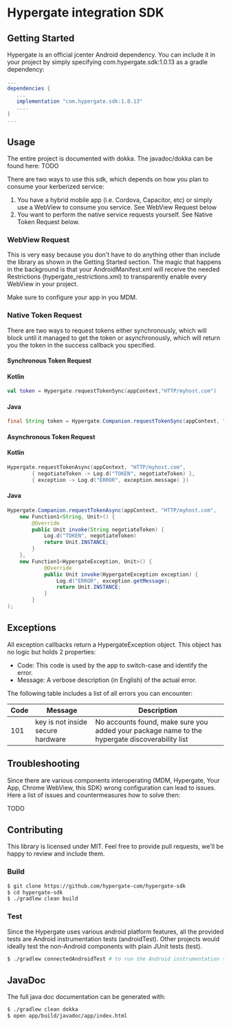# Hypergate integration SDK

## Getting Started

Hypergate is an official jcenter Android dependency. You can include it in your project by simply
specifying com.hypergate.sdk:1.0.13 as a gradle dependency:

```gradle
...
dependencies {
   ...
   implementation "com.hypergate.sdk:1.0.13"
   ....
}
...
```

## Usage

The entire project is documented with dokka. The javadoc/dokka can be found here: TODO

There are two ways to use this sdk, which depends on how you plan to consume your kerberized service:

1. You have a hybrid mobile app (i.e. Cordova, Capacitor, etc) or simply use a WebView to consume
you service. See WebView Request below
2. You want to perform the native service requests yourself. See Native Token Request below.

### WebView Request

This is very easy because you don't have to do anything other than include the library as shown in
the Getting Started section. The magic that happens in the background is that your AndroidManifest.xml
will receive the needed Restrictions (hypergate_restrictions.xml) to transparently enable every
WebView in your project.

Make sure to configure your app in you MDM.

### Native Token Request

There are two ways to request tokens either synchronously, which will block until it managed to get
the token or asynchronously, which will return you the token in the success callback you specified.

#### Synchronous Token Request

#### Kotlin

```kotlin
val token = Hypergate.requestTokenSync(appContext,"HTTP/myhost.com")
```

#### Java

```java
final String token = Hypergate.Companion.requestTokenSync(appContext, "HTTP/myhost.com");
```

#### Asynchronous Token Request

#### Kotlin

```kotlin
Hypergate.requestTokenAsync(appContext, "HTTP/myhost.com",
        { negotiateToken -> Log.d("TOKEN", negotiateToken) },
        { exception -> Log.d("ERROR", exception.message) })
```

#### Java

```java
Hypergate.Companion.requestTokenAsync(appContext, "HTTP/myhost.com",
    new Function1<String, Unit>() {
        @Override
        public Unit invoke(String negotiateToken) {
            Log.d("TOKEN", negotiateToken)
            return Unit.INSTANCE;
        }
    },
    new Function1<HypergateException, Unit>() {
            @Override
            public Unit invoke(HypergateException exception) {
                Log.d("ERROR", exception.getMessage);
                return Unit.INSTANCE;
            }
        }
);
```

## Exceptions
All exception callbacks return a HypergateException object. This object has no logic but holds 2 properties:

- Code: This code is used by the app to switch-case and identify the error.
- Message: A verbose description (in English) of the actual error.

The following table includes a list of all errors you can encounter:

| Code | Message | Description |
|------|---------|-------------|
| 101 | key is not inside secure hardware |  No accounts found, make sure you added your package name to the hypergate discoverability list |

## Troubleshooting

Since there are various components interoperating (MDM, Hypergate, Your App, Chrome WebView, this SDK)
wrong configuration can lead to issues. Here a list of issues and countermeasures how to solve then:

TODO

## Contributing

This library is licensed under MIT. Feel free to provide pull requests, we'll be happy to review and
include them.

### Build

```bash
$ git clone https://github.com/hypergate-com/hypergate-sdk
$ cd hypergate-sdk
$ ./gradlew clean build
```

### Test

Since the Hypergate uses various android platform features, all the provided tests are
Android instrumentation tests (androidTest). Other projects would ideally test the non-Android
components with plain JUnit tests (test).

```bash
$ ./gradlew connectedAndroidTest # to run the Android instrumentation tests
```

## JavaDoc

The full java doc documentation can be generated with:

```bash
$ ./gradlew clean dokka
$ open app/build/javadoc/app/index.html
```